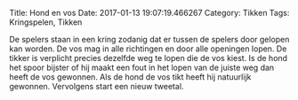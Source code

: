 Title: Hond en vos
Date: 2017-01-13 19:07:19.466267
Category: Tikken
Tags: Kringspelen, Tikken

De spelers staan in een kring zodanig dat er tussen de spelers door gelopen kan worden. De vos mag in alle richtingen en door alle openingen lopen. De tikker is verplicht precies dezelfde weg te lopen die de vos kiest.
Is de hond het spoor bijster of hij maakt een fout in het lopen van de juiste weg dan heeft de vos gewonnen. Als de hond de vos tikt heeft hij natuurlijk gewonnen. Vervolgens start een nieuw tweetal.
